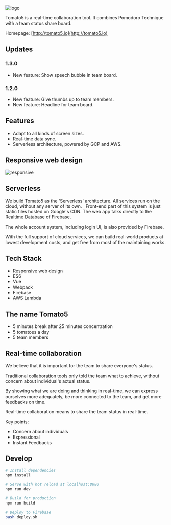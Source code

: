 ![logo](http://tomato5.io/static/icons/logo.png)

Tomato5 is a real-time collaboration tool.
It combines Pomodoro Technique with a team status share board.

Homepage: [http://tomato5.io](http://tomato5.io)

## Updates

### 1.3.0

- New feature: Show speech bubble in team board.

### 1.2.0

- New feature: Give thumbs up to team members.
- New feature: Headline for team board.

## Features

- Adapt to all kinds of screen sizes.
- Real-time data sync.
- Serverless architecture, powered by GCP and AWS.

## Responsive web design

![responsive](http://tomato5.io/static/promotions/responsive.gif)

## Serverless

We build Tomato5 as the 'Serverless' architecture.
All services run on the cloud, without any server of its own.
 
Front-end part of this system is just static files hosted on Google's CDN.
The web app talks directly to the Realtime Database of Firebase.

The whole account system, including login UI, is also provided by Firebase.

With the full support of cloud services, we can build real-world products at lowest development costs, and get free from most of the maintaining works.

## Tech Stack

- Responsive web design
- ES6
- Vue
- Webpack
- Firebase
- AWS Lambda

## The name Tomato5

- 5 minutes break after 25 minutes concentration
- 5 tomatoes a day
- 5 team members

## Real-time collaboration

We believe that it is important for the team to share everyone's status.

Traditional collaboration tools only told the team what to achieve, without concern about individual's actual status.

By showing what we are doing and thinking in real-time, we can express ourselves more adequately, be more connected to the team, and get more feedbacks on time.

Real-time collaboration means to share the team status in real-time.

Key points:
- Concern about individuals
- Expressional
- Instant Feedbacks

## Develop

``` bash
# Install dependencies
npm install

# Serve with hot reload at localhost:8080
npm run dev

# Build for production
npm run build

# Deploy to Firebase
bash deploy.sh
```
